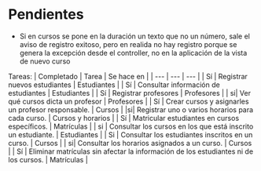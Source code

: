 # Pendientes

- Si en cursos se pone en la duración un texto que no un número, sale el aviso de registro exitoso, pero en realida no hay registro porque se genera la excepción desde el controller, no en la aplicación de la vista de nuevo curso


Tareas:
| Completado | Tarea | Se hace en |
| --- | --- | --- |
| Sí | Registrar nuevos estudiantes | Estudiantes |
| Sí | Consultar información de estudiantes | Estudiantes | 
| Sí | Registrar profesores | Profesores | 
| si| Ver qué cursos dicta un profesor |  Profesores  | 
| Sí | Crear cursos y asignarles un profesor responsable. | Cursos |
|si| Registrar uno o varios horarios para cada curso. |  Cursos y horarios  |
| Sí | Matricular estudiantes en cursos específicos. |  Matrículas  | 
| si | Consultar los cursos en los que está inscrito un estudiante. |  Estudiantes  |
| Si | Consultar los estudiantes inscritos en un curso. |  Cursos  |
| si| Consultar los horarios asignados a un curso. |  Cursos  |
| Sí | Eliminar matrículas sin afectar la información de los estudiantes ni de los cursos. | Matrículas |
